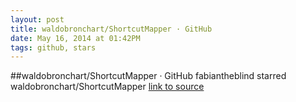 ```yaml
---
layout: post
title: waldobronchart/ShortcutMapper · GitHub
date: May 16, 2014 at 01:42PM
tags: github, stars
---
```

##waldobronchart/ShortcutMapper · GitHub
fabiantheblind starred waldobronchart/ShortcutMapper
[link to source](http://ift.tt/1jgnc8S) 
